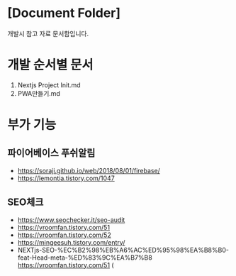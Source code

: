 # [Document Folder]
개발시 참고 자료 문서함입니다. 



# 개발 순서별 문서
1. Nextjs Project Init.md
2. PWA만들기.md

# 부가 기능
## 파이어베이스 푸쉬알림
- https://soraji.github.io/web/2018/08/01/firebase/
- https://lemontia.tistory.com/1047
## SEO체크
- https://www.seochecker.it/seo-audit
- https://vroomfan.tistory.com/51
- https://vroomfan.tistory.com/52
- https://mingeesuh.tistory.com/entry/
- NEXTjs-SEO-%EC%B2%98%EB%A6%AC%ED%95%98%EA%B8%B0-feat-Head-meta-%ED%83%9C%EA%B7%B8
https://vroomfan.tistory.com/51 (